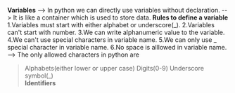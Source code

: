 **Variables**
--> In python we can directly use variables without declaration.
--> It is like a container which is used to store data.
**Rules to define a variable**
1.Variables must start with either alphabet or underscore(_).
2.Variables can't start with number.
3.We can write alphanumeric value to the variable.
4.We can't use special characters in variable name.
5.We can only use _ special character in variable name.
6.No space is alllowed in variable name.
--> The only allowed characters in python are
  >Alphabets(either lower or upper case)
  >Digits(0-9)
  >Underscore symbol(_)  
**Identifiers**
